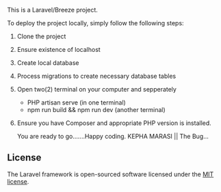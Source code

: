 This is a Laravel/Breeze project. 

To deploy the project locally, simply follow the following steps:

1. Clone the project
2. Ensure existence of  localhost
3. Create local database
4. Process migrations to create  necessary database tables
5. Open two(2) terminal  on your computer and sepperately
   - PHP artisan serve  (in one terminal)
   - npm run build  && npm  run dev (another terminal)
  
6. Ensure you have Composer and appropriate PHP version is installed. 

   You are ready to go.......Happy coding.
KEPHA MARASI || The Bug...

## License

The Laravel framework is open-sourced software licensed under the [MIT license](https://opensource.org/licenses/MIT).
